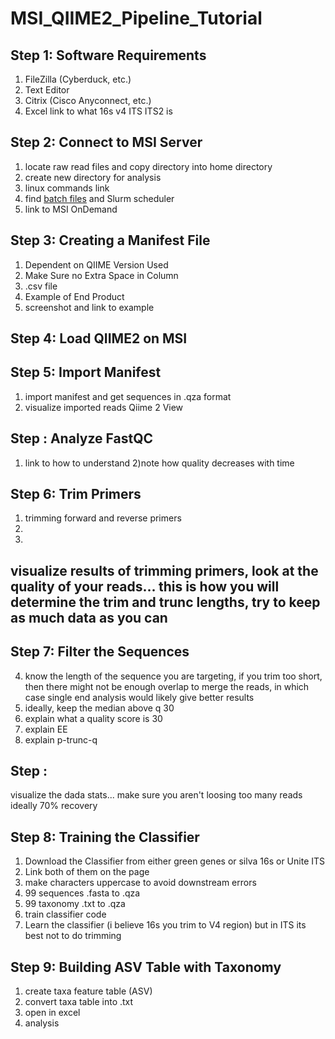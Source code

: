 # MSI_QIIME2_Pipeline_Tutorial
## Step 1: Software Requirements
  1) FileZilla (Cyberduck, etc.)
  2) Text Editor 
  3) Citrix (Cisco Anyconnect, etc.)
  4) Excel
link to what 16s v4 ITS ITS2 is
## Step 2: Connect to MSI Server
 1) locate raw read files and copy directory into home directory
 2) create new directory for analysis
 3) linux commands link
4)  find [batch files](https://github.com/StephRut/MSI_QIIME2_Pipeline_Tutorial/blob/main/Batch%20Script.md) and Slurm scheduler
5)  link to MSI OnDemand
## Step 3: Creating a Manifest File
  1) Dependent on QIIME Version Used
  2) Make Sure no Extra Space in Column
  3) .csv file
  4) Example of End Product
  5) screenshot and link to example
## Step 4: Load QIIME2 on MSI
## Step 5: Import Manifest
 1) import manifest and get sequences in .qza format
 2) visualize imported reads Qiime  2 View
## Step : Analyze FastQC
1) link to how to understand
2)note how quality decreases with time
## Step 6: Trim Primers
 1) trimming forward and reverse primers
 2)
 3)
   ##  visualize results of trimming primers, look at the quality of your reads... this is how you will determine the trim and trunc lengths, try to keep as much data as you can
## Step 7: Filter the Sequences
 4) know the length of the sequence you are targeting, if you trim too short, then there might not be enough overlap to merge the reads, in which case single end analysis would likely give better results
 5) ideally, keep the median above q 30
 6) explain what a quality score is 30
7) explain EE
8) explain p-trunc-q

## Step :
visualize the dada stats... make sure you aren't loosing too many reads ideally 70% recovery

## Step 8: Training the Classifier
 1) Download the Classifier from either green genes or silva 16s or Unite ITS
 2) Link both of them on the page
 3) make characters uppercase to avoid downstream errors
 4) 99 sequences .fasta to .qza
 5) 99 taxonomy .txt to .qza
 6) train classifier code
 7) Learn the classifier (i believe 16s you trim to V4 region) but in ITS its best not to do trimming
## Step 9: Building ASV Table with Taxonomy
 1) create taxa feature table (ASV)
 2) convert taxa table into .txt
 3) open in excel
 4) analysis

